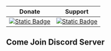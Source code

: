 | Donate | Support |
|-------|------|
| [![Static Badge](https://img.shields.io/badge/myKOFi-pink)](https://ko-fi.com/alyamasha) | [![Static Badge](https://img.shields.io/badge/Discord-blue)](https://discord.gg/yg35E6JQem) |

## Come Join Discord Server
